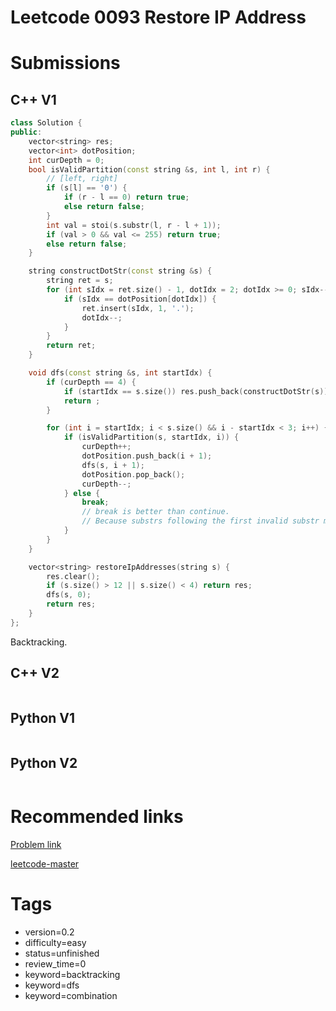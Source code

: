 # Leetcode 0093 Restore IP Address

# Submissions

## C++ V1

```C++
class Solution {
public:
    vector<string> res;
    vector<int> dotPosition;
    int curDepth = 0;
    bool isValidPartition(const string &s, int l, int r) {
        // [left, right]
        if (s[l] == '0') {
            if (r - l == 0) return true;
            else return false;
        }
        int val = stoi(s.substr(l, r - l + 1));
        if (val > 0 && val <= 255) return true;
        else return false;
    }

    string constructDotStr(const string &s) {
        string ret = s;
        for (int sIdx = ret.size() - 1, dotIdx = 2; dotIdx >= 0; sIdx--) {
            if (sIdx == dotPosition[dotIdx]) {
                ret.insert(sIdx, 1, '.');
                dotIdx--;
            }
        }
        return ret;
    }

    void dfs(const string &s, int startIdx) {
        if (curDepth == 4) {
            if (startIdx == s.size()) res.push_back(constructDotStr(s));
            return ;
        }

        for (int i = startIdx; i < s.size() && i - startIdx < 3; i++) {
            if (isValidPartition(s, startIdx, i)) {
                curDepth++;
                dotPosition.push_back(i + 1);
                dfs(s, i + 1);
                dotPosition.pop_back();
                curDepth--;
            } else {
                break;  
                // break is better than continue.
                // Because substrs following the first invalid substr must be invalid.
            }
        }
    }

    vector<string> restoreIpAddresses(string s) {
        res.clear();
        if (s.size() > 12 || s.size() < 4) return res;
        dfs(s, 0);
        return res;
    }
};
```

Backtracking.


## C++ V2

```C++
```



## Python V1

```python
```



## Python V2

```python

```


# Recommended links

[Problem link](https://leetcode.com/problems/restore-ip-addresses/description/)

[leetcode-master](https://github.com/youngyangyang04/leetcode-master/blob/master/problems/0093.%E5%A4%8D%E5%8E%9FIP%E5%9C%B0%E5%9D%80.md)


# Tags

- version=0.2
- difficulty=easy
- status=unfinished
- review_time=0
- keyword=backtracking
- keyword=dfs
- keyword=combination